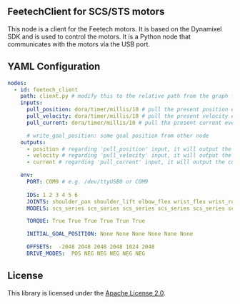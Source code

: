 ## FeetechClient for SCS/STS motors

This node is a client for the Feetech motors. It is based on the Dynamixel SDK and is used to control the motors. It
is a Python node that communicates with the motors via the USB port.

## YAML Configuration

````YAML
nodes:
  - id: feetech_client
    path: client.py # modify this to the relative path from the graph file to the client script
    inputs:
      pull_position: dora/timer/millis/10 # pull the present position every 10ms
      pull_velocity: dora/timer/millis/10 # pull the present velocity every 10ms
      pull_current: dora/timer/millis/10 # pull the present current every 10ms

      # write_goal_position: some goal position from other node
    outputs:
      - position # regarding 'pull_position' input, it will output the position every 10ms
      - velocity # regarding 'pull_velocity' input, it will output the velocity every 10ms
      - current # regarding 'pull_current' input, it will output the current every 10ms

    env:
      PORT: COM9 # e.g. /dev/ttyUSB0 or COM9
      
      IDS: 1 2 3 4 5 6
      JOINTS: shoulder_pan shoulder_lift elbow_flex wrist_flex wrist_roll gripper
      MODELS: scs_series scs_series scs_series scs_series scs_series scs_series

      TORQUE: True True True True True True

      INITIAL_GOAL_POSITION: None None None None None None

      OFFSETS:  -2048 2048 2048 2048 1024 2048
      DRIVE_MODES:  POS NEG NEG NEG NEG NEG
````
## License

This library is licensed under the [Apache License 2.0](../../LICENSE).